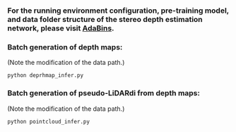 ### For the running environment configuration, pre-training model, and data folder structure of the stereo depth estimation network, please visit <a href="https://github.com/shariqfarooq123/AdaBins">AdaBins</a>.

### Batch generation of depth maps:
(Note the modification of the data path.)
```
python deprhmap_infer.py
```
### Batch generation of pseudo-LiDARdi from depth maps:
(Note the modification of the data path.)

```
python pointcloud_infer.py
```
